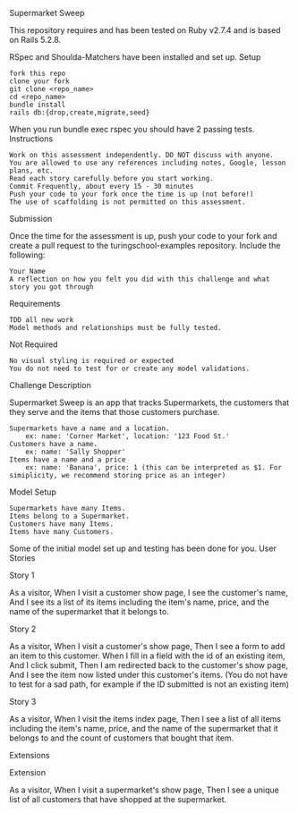 Supermarket Sweep

This repository requires and has been tested on Ruby v2.7.4 and is based on Rails 5.2.8.

RSpec and Shoulda-Matchers have been installed and set up.
Setup

    fork this repo
    clone your fork
    git clone <repo_name>
    cd <repo_name>
    bundle install
    rails db:{drop,create,migrate,seed}

When you run bundle exec rspec you should have 2 passing tests.
Instructions

    Work on this assessment independently. DO NOT discuss with anyone.
    You are allowed to use any references including notes, Google, lesson plans, etc.
    Read each story carefully before you start working.
    Commit Frequently, about every 15 - 30 minutes
    Push your code to your fork once the time is up (not before!)
    The use of scaffolding is not permitted on this assessment.

Submission

Once the time for the assessment is up, push your code to your fork and create a pull request to the turingschool-examples repository. Include the following:

    Your Name
    A reflection on how you felt you did with this challenge and what story you got through

Requirements

    TDD all new work
    Model methods and relationships must be fully tested.

Not Required

    No visual styling is required or expected
    You do not need to test for or create any model validations.

Challenge Description

Supermarket Sweep is an app that tracks Supermarkets, the customers that they serve and the items that those customers purchase.

    Supermarkets have a name and a location.
        ex: name: 'Corner Market', location: '123 Food St.'
    Customers have a name.
        ex: name: 'Sally Shopper'
    Items have a name and a price
        ex: name: 'Banana', price: 1 (this can be interpreted as $1. For simiplicity, we recommend storing price as an integer)

Model Setup

    Supermarkets have many Items.
    Items belong to a Supermarket.
    Customers have many Items.
    Items have many Customers.

Some of the initial model set up and testing has been done for you.
User Stories

Story 1

As a visitor, 
When I visit a customer show page,
I see the customer's name,
And I see its a list of its items
including the item's name, price, and the name of the supermarket that it belongs to.

Story 2

As a visitor,
When I visit a customer's show page,
Then I see a form to add an item to this customer.
When I fill in a field with the id of an existing item,
And I click submit,
Then I am redirected back to the customer's show page, 
And I see the item now listed under this customer's items.
(You do not have to test for a sad path, for example if the ID submitted is not an existing item)

Story 3

As a visitor,
When I visit the items index page,
Then I see a list of all items
including the item's name, price, and the name of the supermarket that it belongs to
and the count of customers that bought that item.

Extensions

Extension

As a visitor,
When I visit a supermarket's show page,
Then I see a unique list of all customers that have shopped at the supermarket.

